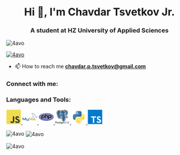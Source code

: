 <h1 align="center">Hi 👋, I'm Chavdar Tsvetkov Jr.</h1>
<h3 align="center">A student at HZ University of Applied Sciences</h3>

<p align="left"> <img src="https://komarev.com/ghpvc/?username=4avo&label=Profile%20views&color=0e75b6&style=flat" alt="4avo" /> </p>

<p align="left"> <a href="https://github.com/ryo-ma/github-profile-trophy"><img src="https://github-profile-trophy.vercel.app/?username=4avo" alt="4avo" /></a> </p>

- 📫 How to reach me **chavdar.p.tsvetkov@gmail.com**

<h3 align="left">Connect with me:</h3>
<p align="left">
</p>

<h3 align="left">Languages and Tools:</h3>
<p align="left"> <a href="https://developer.mozilla.org/en-US/docs/Web/JavaScript" target="_blank" rel="noreferrer"> <img src="https://raw.githubusercontent.com/devicons/devicon/master/icons/javascript/javascript-original.svg" alt="javascript" width="40" height="40"/> </a> <a href="https://www.mysql.com/" target="_blank" rel="noreferrer"> <img src="https://raw.githubusercontent.com/devicons/devicon/master/icons/mysql/mysql-original-wordmark.svg" alt="mysql" width="40" height="40"/> </a> <a href="https://www.php.net" target="_blank" rel="noreferrer"> <img src="https://raw.githubusercontent.com/devicons/devicon/master/icons/php/php-original.svg" alt="php" width="40" height="40"/> </a> <a href="https://www.postgresql.org" target="_blank" rel="noreferrer"> <img src="https://raw.githubusercontent.com/devicons/devicon/master/icons/postgresql/postgresql-original-wordmark.svg" alt="postgresql" width="40" height="40"/> </a> <a href="https://www.python.org" target="_blank" rel="noreferrer"> <img src="https://raw.githubusercontent.com/devicons/devicon/master/icons/python/python-original.svg" alt="python" width="40" height="40"/> </a> <a href="https://www.typescriptlang.org/" target="_blank" rel="noreferrer"> <img src="https://raw.githubusercontent.com/devicons/devicon/master/icons/typescript/typescript-original.svg" alt="typescript" width="40" height="40"/> </a> </p>

<p><img align="left" src="https://github-readme-stats.vercel.app/api/top-langs?username=4avo&show_icons=true&locale=en&layout=compact" alt="4avo" /></p>

<p>&nbsp;<img align="center" src="https://github-readme-stats.vercel.app/api?username=4avo&show_icons=true&locale=en" alt="4avo" /></p>

<p><img align="center" src="https://github-readme-streak-stats.herokuapp.com/?user=4avo&" alt="4avo" /></p>
